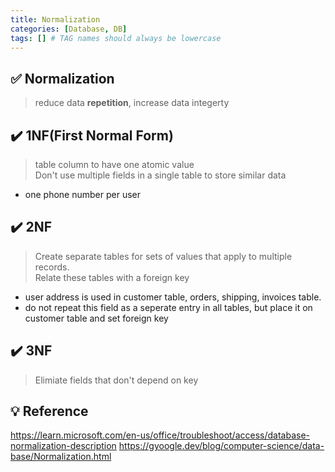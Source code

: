 ```yaml
---
title: Normalization
categories: [Database, DB]
tags: [] # TAG names should always be lowercase
---
```


## ✅ Normalization

> reduce data **repetition**, increase data integerty

## ✔️ 1NF(First Normal Form)

> table column to have one atomic value <br>
> Don't use multiple fields in a single table to store similar data <br>

- one phone number per user

## ✔️ 2NF

> Create separate tables for sets of values that apply to multiple records. <br>
> Relate these tables with a foreign key <br>

- user address is used in customer table, orders, shipping, invoices table.
- do not repeat this field as a seperate entry in all tables, but place it on customer table and set foreign key

## ✔️ 3NF

> Elimiate fields that don't depend on key

## 💡 Reference

<https://learn.microsoft.com/en-us/office/troubleshoot/access/database-normalization-description>
<https://gyoogle.dev/blog/computer-science/data-base/Normalization.html>
